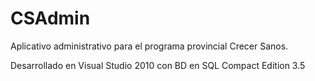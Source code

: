 CSAdmin
=======

Aplicativo administrativo para el programa provincial Crecer Sanos.

Desarrollado en Visual Studio 2010 con BD en SQL Compact Edition 3.5
